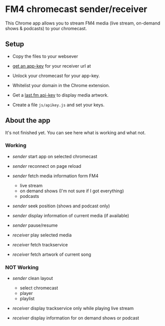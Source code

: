 # FM4 chromecast sender/receiver #

This Chrome app allows you to stream FM4 media (live stream, on-demand shows & podcasts) to your chromecast.


## Setup ##

- Copy the files to your websever
- [get an app-key](https://developers.google.com/cast/whitelisting#whitelist-receiver) for your receiver url at 
- Unlock your chromecast for your app-key.
- Whitelist your domain in the Chrome extension.

- Get a [last.fm api-key](http://www.last.fm/api) to display media artwork.

- Create a file `js/apikey.js` and set your keys.


## About the app ##

It's not finished yet. You can see here what is working and what not.

### Working ###

* *sender* start app on selected chromecast
* *sender* reconnect on page reload
* *sender* fetch media information form FM4
	* live stream
	* on demand shows (I'm not sure if I got everything)
	* podcasts
* *sender* seek position (shows and podcast only)
* *sender* display information of current media (if available)
* *sender* pause/resume

* *receiver* play selected media
* *receiver* fetch trackservice
* *receiver* fetch artwork of current song

### NOT Working ###

* *sender* clean layout
	* select chromecast
	* player
	* playlist

* *receiver* display trackservice only while playing live stream
* *receiver* display information for on demand shows or podcast

